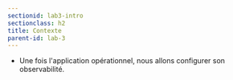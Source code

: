 ```yaml
---
sectionid: lab3-intro
sectionclass: h2
title: Contexte
parent-id: lab-3
---
```


- Une fois l'application opérationnel, nous allons configurer son observabilité.
